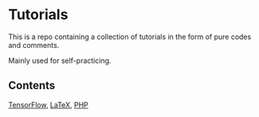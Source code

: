# Tutorials

This is a repo containing a collection of tutorials in the form of pure codes and comments. 

Mainly used for self-practicing.

## Contents
[TensorFlow](https://github.com/txzhao/Tutorials/tree/master/tensorflow), [LaTeX](https://github.com/txzhao/Tutorials/tree/master/latex), [PHP](https://github.com/txzhao/Tutorials/tree/master/php) 

